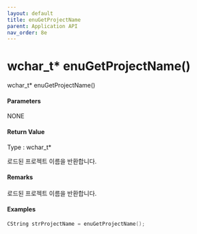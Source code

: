 ```yaml
---
layout: default
title: enuGetProjectName
parent: Application API
nav_order: 8e
---
```

# wchar\_t\* enuGetProjectName\(\)

wchar\_t\* enuGetProjectName\(\)

#### Parameters

NONE

#### Return Value

Type : wchar\_t\*

로드된 프로젝트 이름을 반환합니다.

#### Remarks

로드된 프로젝트 이름을 반환합니다.

#### Examples

```cpp
CString strProjectName = enuGetProjectName();
```



